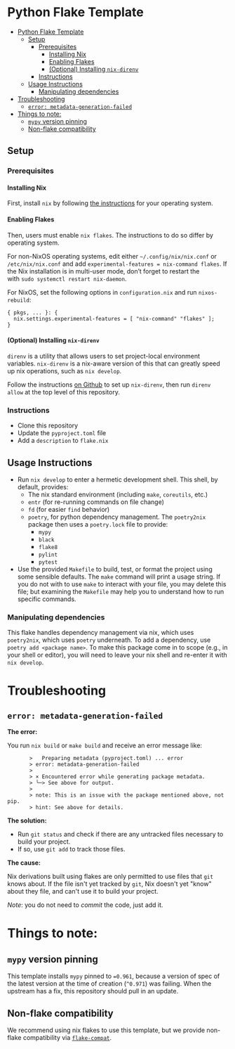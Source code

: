 # Python Flake Template

- [Python Flake Template](#python-flake-template)
  * [Setup](#setup)
    + [Prerequisites](#prerequisites)
      - [Installing Nix](#installing-nix)
      - [Enabling Flakes](#enabling-flakes)
      - [(Optional) Installing `nix-direnv`](#-optional--installing--nix-direnv-)
    + [Instructions](#instructions)
  * [Usage Instructions](#usage-instructions)
    + [Manipulating dependencies](#manipulating-dependencies)
- [Troubleshooting](#troubleshooting)
  * [`error: metadata-generation-failed`](#-error--metadata-generation-failed-)
- [Things to note:](#things-to-note-)
  * [`mypy` version pinning](#-mypy--version-pinning)
  * [Non-flake compatibility](#non-flake-compatibility)

## Setup 

### Prerequisites

#### Installing Nix
First, install `nix` by following [the instructions](https://nixos.org/download.html) for your operating system.

#### Enabling Flakes
Then, users must enable `nix flakes`. The instructions to do so
differ by operating system.

For non-NixOS operating systems, edit either `~/.config/nix/nix.conf` or 
`/etc/nix/nix.conf` and add `experimental-features = nix-command flakes`.
If the Nix installation is in multi-user mode, don’t forget to restart the         
with `sudo systemctl restart nix-daemon`.


For NixOS, set the following options in `configuration.nix` and run 
`nixos-rebuild`:

```nixos
{ pkgs, ... }: {
  nix.settings.experimental-features = [ "nix-command" "flakes" ];
}
```

#### (Optional) Installing `nix-direnv`

`direnv` is a utility that allows users to set project-local 
environment variables. `nix-direnv` is a nix-aware version of this
that can greatly speed up nix operations, such as `nix develop`.

Follow the instructions [on Github](https://github.com/nix-community/nix-direnv)
to set up `nix-direnv`, then run `direnv allow` at the top level of this
repository.

### Instructions

- Clone this repository
- Update the `pyproject.toml` file
- Add a `description` to `flake.nix`

## Usage Instructions

- Run `nix develop` to enter a hermetic development shell. This shell,
  by default, provides:
  - The nix standard environment (including `make`, `coreutils`, etc.)
  - `entr` (for re-running commands on file change)
  - `fd` (for easier `find` behavior)
  - `poetry`, for python dependency management. The `poetry2nix` package
     then uses a `poetry.lock` file to provide:
     - `mypy`
     - `black`
     - `flake8`
     - `pylint`
     - `pytest`
- Use the provided `Makefile` to build, test, or format the project using some
  sensible defaults. The `make` command will print a usage string. If you do
  not with to use `make` to interact with your file, you may delete this file;
  but examining the `Makefile` may help you to understand how to run specific
  commands.
  
### Manipulating dependencies

This flake handles dependency management via nix, which uses `poetry2nix`, which
uses `poetry` underneath. To add a dependency, use `poetry add <package name>`. 
To make this package come in to scope (e.g., in your shell or editor), you 
will need to leave your nix shell and re-enter it with `nix develop`.

# Troubleshooting 

## `error: metadata-generation-failed`

**The error:**

You run `nix build` or `make build` and receive an error message like: 

```
       >   Preparing metadata (pyproject.toml) ... error
       > error: metadata-generation-failed
       >
       > × Encountered error while generating package metadata.
       > ╰─> See above for output.
       >
       > note: This is an issue with the package mentioned above, not pip.
       > hint: See above for details.
```

**The solution:**

- Run `git status` and check if there are any untracked files necessary to 
  build your project.
- If so, use `git add` to track those files.

**The cause:**

Nix derivations built using flakes are only permitted to use files that
`git` knows about. If the file isn't yet tracked by `git`, Nix doesn't
yet "know" about they file, and can't use it to build your project.

 *Note*: you do not need to _commit_ the code, just add it.

# Things to note:

## `mypy` version pinning

This template installs `mypy` pinned to `=0.961`, because a version of spec of
the latest version at the time of creation (`^0.971`) was failing. When
the upstream has a fix, this repository should pull in an update.

## Non-flake compatibility

We recommend using nix flakes to use this template, but we provide non-flake
compatibility via [`flake-compat`](https://github.com/edolstra/flake-compat).
